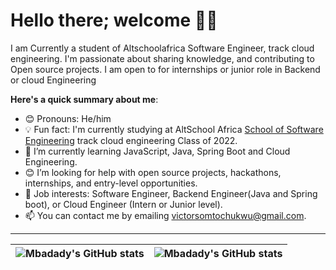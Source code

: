 # Hello there; welcome 👋🏾

I am Currently a student of Altschoolafrica Software Engineer, track cloud engineering. I'm passionate about sharing knowledge, and contributing to Open source projects. I am open to for internships or junior role in Backend or cloud Engineering

**Here's a quick summary about me**:

- 😊 Pronouns: He/him
- 💡 Fun fact: I'm currently studying at AltSchool Africa [School of Software Engineering](https://altschoolafrica.com/schools/engineering) track cloud engineering Class of 2022.
- 🌱 I’m currently learning JavaScript, Java, Spring Boot and Cloud Engineering.
- 😊 I’m looking for help with open source projects, hackathons, internships, and entry-level opportunities.
- 💼 Job interests: Software Engineer, Backend Engineer(Java and Spring boot), or Cloud Engineer (Intern or Junior level).
- 📫 You can contact me by emailing victorsomtochukwu@gmail.com.

---

| <img align="center" src="https://github-readme-stats.vercel.app/api?username=Mbadady&show_icons=true&include_all_commits=true&hide_border=true" alt="Mbadady's GitHub stats" /> | <img align="center" src="https://github-readme-stats.vercel.app/api/top-langs/?username=Mbadady&langs_count=8&layout=compact&hide_border=true" alt="Mbadady's GitHub stats" /> |
| ------------- | ------------- |
